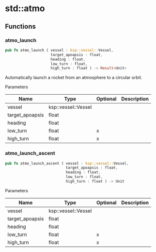 # std::atmo



## Functions


### atmo_launch

```rust
pub fn atmo_launch ( vessel : ksp::vessel::Vessel,
                     target_apoapsis : float,
                     heading : float,
                     low_turn : float,
                     high_turn : float ) -> Result<Unit>
```

Automatically launch a rocket from an atmosphere to a circular orbit.

Parameters

| Name            | Type                | Optional | Description |
| --------------- | ------------------- | -------- | ----------- |
| vessel          | ksp::vessel::Vessel |          |             |
| target_apoapsis | float               |          |             |
| heading         | float               |          |             |
| low_turn        | float               | x        |             |
| high_turn       | float               | x        |             |


### atmo_launch_ascent

```rust
pub fn atmo_launch_ascent ( vessel : ksp::vessel::Vessel,
                            target_apoapsis : float,
                            heading : float,
                            low_turn : float,
                            high_turn : float ) -> Unit
```



Parameters

| Name            | Type                | Optional | Description |
| --------------- | ------------------- | -------- | ----------- |
| vessel          | ksp::vessel::Vessel |          |             |
| target_apoapsis | float               |          |             |
| heading         | float               |          |             |
| low_turn        | float               | x        |             |
| high_turn       | float               | x        |             |


